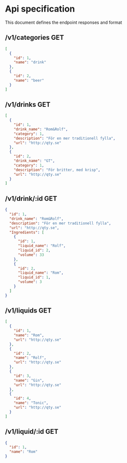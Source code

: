 # Api specification

This document defines the endpoint responses and format

## /v1/categories GET

```json
[
  {
    "id": 1,
    "name": "drink"
  },
  {
    "id": 2,
    "name": "beer"
  }
]
```

## /v1/drinks GET

```json
[
  {
    "id": 1,
    "drink_name": "Rom&Rolf",
    "category": 1,
    "description": "För en mer traditionell fylla",
    "url": "http://qty.se"
  },
  {
    "id": 2,
    "drink_name": "GT",
    "category": 1,
    "description": "För britter, med krisp",
    "url": "http://qty.se"
  }
]
```

## /v1/drink/:id GET

```json
{
  "id": 1,
  "drink_name": "Rom&Rolf",
  "description": "För en mer traditionell fylla",
  "url": "http://qty.se",
  "Ingredients": [
    {
      "id": 1,
      "liquid_name": "Rolf",
      "liquid_id": 2,
      "volume": 33
    },
    {
      "id": 2,
      "liquid_name": "Rom",
      "liquid_id": 1,
      "volume": 3
    }
  ]
}
```

## /v1/liquids GET

```json
[
  {
    "id": 1,
    "name": "Rom",
    "url": "http://qty.se"
  },
  {
    "id": 2,
    "name": "Rolf",
    "url": "http://qty.se"
  },
  {
    "id": 3,
    "name": "Gin",
    "url": "http://qty.se"
  },
  {
    "id": 4,
    "name": "Tonic",
    "url": "http://qty.se"
  }
]
```

## /v1/liquid/:id GET

```json
{
  "id": 1,
  "name": "Rom"
}
```